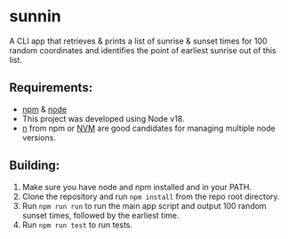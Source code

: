 # sunnin

A CLI app that retrieves & prints a list of sunrise & sunset times for 100 random coordinates and identifies the point of earliest sunrise out of this list.

## Requirements:

- [npm](https://docs.npmjs.com/about-npm) & [node](https://nodejs.org/)
- This project was developed using Node v18.
- [n](https://www.npmjs.com/package/n) from npm or [NVM](https://github.com/nvm-sh/nvm) are good candidates for managing multiple node versions.

## Building:

1. Make sure you have node and npm installed and in your PATH.
2. Clone the repository and run `npm install` from the repo root directory.
3. Run `npm run run` to run the main app script and output 100 random sunset times, followed by the earliest time.
4. Run `npm run test` to run tests.
